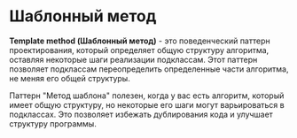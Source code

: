 # Шаблонный метод
**Template method (Шаблонный метод)** -  это поведенческий паттерн проектирования, который определяет общую структуру 
алгоритма, оставляя некоторые шаги реализации подклассам. Этот паттерн позволяет подклассам переопределить определенные
части алгоритма, не меняя его общей структуры.

Паттерн "Метод шаблона" полезен, когда у вас есть алгоритм, который имеет общую структуру,
но некоторые его шаги могут варьироваться в подклассах. Это позволяет избежать дублирования
кода и улучшает структуру программы.